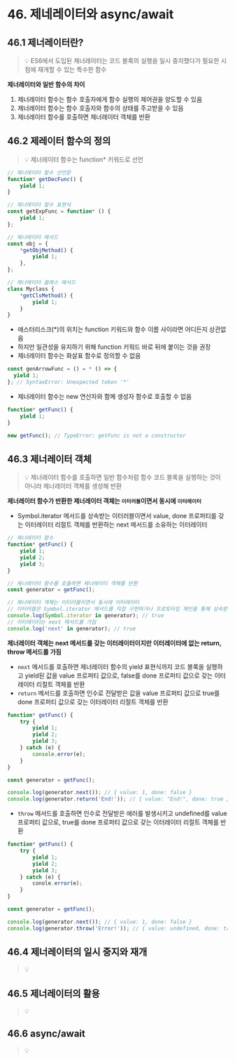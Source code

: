 # 46. 제네레이터와 async/await

## 46.1 제너레이터란?

> 💡 ES6에서 도입된 제너레이터는 코드 블록의 실행을 일시 중지했다가 필요한 시점에 재개할 수 있는 특수한 함수

**제너레이터와 일반 함수의 차이**

1. 제너레이터 함수는 함수 호출자에게 함수 실행의 제어권을 양도할 수 있음
2. 제너레이터 함수는 함수 호출자와 함수의 상태를 주고받을 수 있음
3. 제너레이터 함수를 호출하면 제너레이터 객체를 반환

## 46.2 제레이터 함수의 정의

> 💡 제너레이터 함수는 function\* 키워드로 선언

```js
// 제너레이터 함수 선언문
function* getDecFunc() {
	yield 1;
}

// 제너레이터 함수 표현식
const getExpFunc = function* () {
	yield 1;
};

// 제너레이터 메서드
const obj = {
	*getObjMethod() {
		yield 1;
	},
};

// 제너레이터 클래스 메서드
class Myclass {
	*getClsMethod() {
		yield 1;
	}
}
```

- 애스터리스크(\*)의 위치는 function 키워드와 함수 이름 사이라면 어디든지 상관없음
- 하지만 일관성을 유지하기 위해 function 키워드 바로 뒤에 붙이는 것을 권장
- 제너레이터 함수는 화살표 함수로 정의할 수 없음

```js
const genArrowFunc = () = * () => {
  yield 1;
}; // SyntaxError: Unexpected token '*'
```

- 제너레이터 함수는 new 연산자와 함께 생성자 함수로 호출할 수 없음

```js
function* getFunc() {
	yield 1;
}

new getFunc(); // TypeError: getFunc is not a constructor
```

## 46.3 제너레이터 객체

> 💡 제너레이터 함수를 호출하면 일반 함수처럼 함수 코드 블록을 실행하는 것이 아니라 제너레이터 객체를 생성해 반환

**제너레이터 함수가 반환한 제너레이터 객체는 `이터러블`이면서 동시에 `이터레이터`**

- Symbol.iterator 메서드를 상속받는 이터러블이면서 value, done 프로퍼티를 갖는 이터레이터 리절트 객체를 반환하는 next 메서드를 소유하는 이터레이터

```js
// 제너레이터 함수
function* getFunc() {
	yield 1;
	yield 2;
	yield 3;
}

// 제너레이터 함수를 호출하면 제너레이터 객체를 반환
const generator = getFunc();

// 제너레이터 객체는 이터러블이면서 동시에 이터레이터
// 이터러블은 Symbol.iterator 메서드를 직접 구현하거나 프로토타입 체인을 통해 상속받은 객체
console.log(Symbol.iterator in generator); // true
// 이터레이터는 next 메서드를 가짐
console.log('next' in generator); // true
```

**제너레이터 객체는 next 메서드를 갖는 이터레이터이지만 이터레이터에 없는 return, throw 메서드를 가짐**

- `next` 메서드를 호출하면 제너레이터 함수의 yield 표현식까지 코드 블록을 실행하고 yield된 값을 value 프로퍼티 값으로, false를 done 프로퍼티 값으로 갖는 이터레이터 리절트 객체를 반환
- `return` 메서드를 호출하면 인수로 전달받은 값을 value 프로퍼티 값으로 true를 done 프로퍼티 값으로 갖는 이터레이터 리절트 객체를 반환

```js
function* getFunc() {
	try {
		yield 1;
		yield 2;
		yield 3;
	} catch (e) {
		console.error(e);
	}
}

const generator = getFunc();

console.log(generator.next()); // { value: 1, done: false }
console.log(generator.return('End!')); // { value: "End!", done: true }
```

- `throw` 메서드를 호출하면 인수로 전달받은 에러를 발생시키고 undefined를 value 프로퍼티 값으로, true를 done 프로퍼티 값으로 갖는 이터레이터 리절트 객체를 반환

```js
function* getFunc() {
	try {
		yield 1;
		yield 2;
		yield 3;
	} catch (e) {
		conole.error(e);
	}
}

const generator = getFunc();

console.log(generator.next()); // { value: 1, done: false }
console.log(generator.throw('Error!')); // { value: undefined, done: true }
```

## 46.4 제너레이터의 일시 중지와 재개

> 💡

## 46.5 제너레이터의 활용

> 💡

## 46.6 async/await

> 💡
